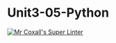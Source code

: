 # Unit3-05-Python
[![Mr Coxall's Super Linter](https://github.com/ICS3U-Programming-Spencer-S/Unit3-05-Python/workflows/Mr%20Coxall's%20Super%20Linter/badge.svg)](https://github.com/ICS3U-Programming-Spencer-S/Unit3-05-Python/actions/)
